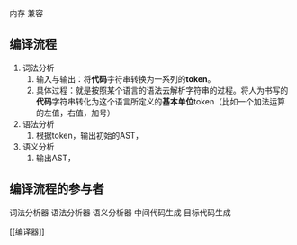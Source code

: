 内存
兼容

## 编译流程
1. 词法分析
	1. 输入与输出：将**代码**字符串转换为一系列的**token**。
	2. 具体过程：就是按照某个语言的语法去解析字符串的过程。将人为书写的**代码**字符串转化为这个语言所定义的**基本单位**token（比如一个加法运算的左值，右值，加号）
2. 语法分析
	1. 根据token，输出初始的AST，
3. 语义分析
	1. 输出AST，

## 编译流程的参与者
词法分析器
语法分析器
语义分析器
中间代码生成
目标代码生成

[[编译器]]